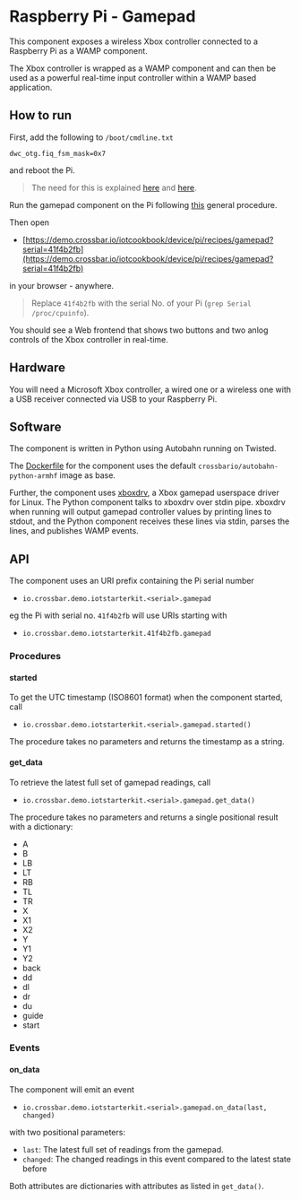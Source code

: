 # Raspberry Pi - Gamepad

This component exposes a wireless Xbox controller connected to a Raspberry Pi as a WAMP component.

The Xbox controller is wrapped as a WAMP component and can then be used as a powerful real-time input controller within a WAMP based application.


## How to run

First, add the following to `/boot/cmdline.txt`

```
dwc_otg.fiq_fsm_mask=0x7
```

and reboot the Pi.

> The need for this is explained [here](https://discourse.osmc.tv/t/april-update-xboxdrv-not-working/15291/26) and [here](https://www.raspberrypi.org/forums/viewtopic.php?t=70437).

Run the gamepad component on the Pi following [this](https://github.com/crossbario/iotcookbook/tree/master/device/pi#how-to-run) general procedure.

Then open

* [https://demo.crossbar.io/iotcookbook/device/pi/recipes/gamepad?serial=41f4b2fb](https://demo.crossbar.io/iotcookbook/device/pi/recipes/gamepad?serial=41f4b2fb)

in your browser - anywhere.

> Replace `41f4b2fb` with the serial No. of your Pi (`grep Serial /proc/cpuinfo`).

You should see a Web frontend that shows two buttons and two anlog controls of the Xbox controller in real-time.


## Hardware

You will need a Microsoft Xbox controller, a wired one or a wireless one with a USB receiver connected via USB to your Raspberry Pi.


## Software

The component is written in Python using Autobahn running on Twisted.

The [Dockerfile](Dockerfile) for the component uses the default `crossbario/autobahn-python-armhf` image as base.

Further, the component uses [xboxdrv](https://github.com/xboxdrv/xboxdrv), a Xbox gamepad userspace driver for Linux. The Python component talks to xboxdrv over stdin pipe. xboxdrv when running will output gamepad controller values by printing lines to stdout, and the Python component receives these lines via stdin, parses the lines, and publishes WAMP events.


## API

The component uses an URI prefix containing the Pi serial number

* `io.crossbar.demo.iotstarterkit.<serial>.gamepad`

eg the Pi with serial no. `41f4b2fb` will use URIs starting with

* `io.crossbar.demo.iotstarterkit.41f4b2fb.gamepad`


### Procedures

#### started

To get the UTC timestamp (ISO8601 format) when the component started, call

* `io.crossbar.demo.iotstarterkit.<serial>.gamepad.started()`

The procedure takes no parameters and returns the timestamp as a string.

#### get_data

To retrieve the latest full set of gamepad readings, call

* `io.crossbar.demo.iotstarterkit.<serial>.gamepad.get_data()`

The procedure takes no parameters and returns a single positional result with a dictionary:

* A
* B
* LB
* LT
* RB
* TL
* TR
* X
* X1
* X2
* Y
* Y1
* Y2
* back
* dd
* dl
* dr
* du
* guide
* start

### Events

#### on_data

The component will emit an event

* `io.crossbar.demo.iotstarterkit.<serial>.gamepad.on_data(last, changed)`

with two positional parameters:

* `last`: The latest full set of readings from the gamepad.
* `changed`: The changed readings in this event compared to the latest state before

Both attributes are dictionaries with attributes as listed in `get_data()`.
